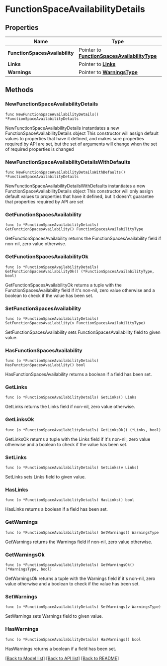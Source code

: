 # FunctionSpaceAvailabilityDetails

## Properties

Name | Type | Description | Notes
------------ | ------------- | ------------- | -------------
**FunctionSpacesAvailability** | Pointer to [**FunctionSpacesAvailabilityType**](FunctionSpacesAvailabilityType.md) |  | [optional] 
**Links** | Pointer to [**Links**](Links.md) |  | [optional] 
**Warnings** | Pointer to [**WarningsType**](WarningsType.md) |  | [optional] 

## Methods

### NewFunctionSpaceAvailabilityDetails

`func NewFunctionSpaceAvailabilityDetails() *FunctionSpaceAvailabilityDetails`

NewFunctionSpaceAvailabilityDetails instantiates a new FunctionSpaceAvailabilityDetails object
This constructor will assign default values to properties that have it defined,
and makes sure properties required by API are set, but the set of arguments
will change when the set of required properties is changed

### NewFunctionSpaceAvailabilityDetailsWithDefaults

`func NewFunctionSpaceAvailabilityDetailsWithDefaults() *FunctionSpaceAvailabilityDetails`

NewFunctionSpaceAvailabilityDetailsWithDefaults instantiates a new FunctionSpaceAvailabilityDetails object
This constructor will only assign default values to properties that have it defined,
but it doesn't guarantee that properties required by API are set

### GetFunctionSpacesAvailability

`func (o *FunctionSpaceAvailabilityDetails) GetFunctionSpacesAvailability() FunctionSpacesAvailabilityType`

GetFunctionSpacesAvailability returns the FunctionSpacesAvailability field if non-nil, zero value otherwise.

### GetFunctionSpacesAvailabilityOk

`func (o *FunctionSpaceAvailabilityDetails) GetFunctionSpacesAvailabilityOk() (*FunctionSpacesAvailabilityType, bool)`

GetFunctionSpacesAvailabilityOk returns a tuple with the FunctionSpacesAvailability field if it's non-nil, zero value otherwise
and a boolean to check if the value has been set.

### SetFunctionSpacesAvailability

`func (o *FunctionSpaceAvailabilityDetails) SetFunctionSpacesAvailability(v FunctionSpacesAvailabilityType)`

SetFunctionSpacesAvailability sets FunctionSpacesAvailability field to given value.

### HasFunctionSpacesAvailability

`func (o *FunctionSpaceAvailabilityDetails) HasFunctionSpacesAvailability() bool`

HasFunctionSpacesAvailability returns a boolean if a field has been set.

### GetLinks

`func (o *FunctionSpaceAvailabilityDetails) GetLinks() Links`

GetLinks returns the Links field if non-nil, zero value otherwise.

### GetLinksOk

`func (o *FunctionSpaceAvailabilityDetails) GetLinksOk() (*Links, bool)`

GetLinksOk returns a tuple with the Links field if it's non-nil, zero value otherwise
and a boolean to check if the value has been set.

### SetLinks

`func (o *FunctionSpaceAvailabilityDetails) SetLinks(v Links)`

SetLinks sets Links field to given value.

### HasLinks

`func (o *FunctionSpaceAvailabilityDetails) HasLinks() bool`

HasLinks returns a boolean if a field has been set.

### GetWarnings

`func (o *FunctionSpaceAvailabilityDetails) GetWarnings() WarningsType`

GetWarnings returns the Warnings field if non-nil, zero value otherwise.

### GetWarningsOk

`func (o *FunctionSpaceAvailabilityDetails) GetWarningsOk() (*WarningsType, bool)`

GetWarningsOk returns a tuple with the Warnings field if it's non-nil, zero value otherwise
and a boolean to check if the value has been set.

### SetWarnings

`func (o *FunctionSpaceAvailabilityDetails) SetWarnings(v WarningsType)`

SetWarnings sets Warnings field to given value.

### HasWarnings

`func (o *FunctionSpaceAvailabilityDetails) HasWarnings() bool`

HasWarnings returns a boolean if a field has been set.


[[Back to Model list]](../README.md#documentation-for-models) [[Back to API list]](../README.md#documentation-for-api-endpoints) [[Back to README]](../README.md)


